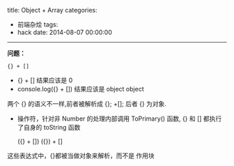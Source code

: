 title: Object + Array
categories:
  - 前端杂烩
tags:
 - hack
date: 2014-08-07 00:00:00
---


**问题：**

    {} + []
 
    
- {} + [] 结果应该是 0
- console.log({} + []) 结果应该是 object object

两个 {} 的语义不一样,前者被解析成 {}; +[]; 后者 {} 为对象.

+ 操作符，针对非 Number 的处理内部调用 ToPrimary() 函数, {} 和 [] 都执行了自身的 toString 函数

    ({} + [])
    ({}) + []
    
这些表达式中，{}都被当做对象来解析，而不是 作用块


